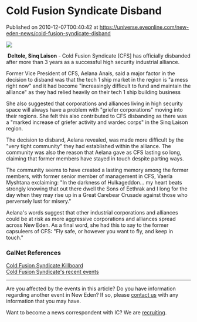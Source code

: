 # Cold Fusion Syndicate Disband
Published on 2010-12-07T00:40:42 at https://universe.eveonline.com/new-eden-news/cold-fusion-syndicate-disband

![](http://www.eve-ic.net/media/assets/icarticlebanner.png)  
  
​ **Deltole, Sinq Laison** \- Cold Fusion Syndicate [CFS] has officially disbanded after more than 3 years as a successful high security industrial alliance.   
  
Former Vice President of CFS, Aelana Anais, said a major factor in the decision to disband was that the tech 1 ship market in the region is "a mess right now" and it had become "increasingly difficult to fund and maintain the alliance" as they had relied heavily on their tech 1 ship building business  
  
She also suggested that corporations and alliances living in high security space will always have a problem with "griefer corporations" moving into their regions. She felt this also contributed to CFS disbanding as there was a "marked increase of griefer activity and wardec corps" in the Sinq Laison region.   
  
The decision to disband, Aelana revealed, was made more difficult by the "very tight community" they had established within the alliance. The community was also the reason that Aelana gave as CFS lasting so long, claiming that former members have stayed in touch despite parting ways.   
  
The community seems to have created a lasting memory among the former members, with former senior member of management in CFS, Vaerla Myshtana exclaiming: "In the darkness of Hulkageddon... my heart beats strongly knowing that out there dwell the Sons of Eethrak and I long for the day when they may rise up in a Great Carebear Crusade against those who perversely lust for misery."   
  
Aelana's words suggest that other industrial corporations and alliances could be at risk as more aggressive corporations and alliances spread across New Eden. As a final word, she had this to say to the former capsuleers of CFS: "Fly safe, or however you want to fly, and keep in touch."

### GalNet References

[Cold Fusion Syndicate Killboard](http://killboard.evekb.co.uk/?a=alliance_detail&all_id=1171)   
[Cold Fusion Syndicate's recent events](http://evemaps.dotlan.net/alliance/Cold_Fusion_Syndicate/events)

* * *

Are you affected by the events in this article? Do you have information regarding another event in New Eden? If so, please [contact us](http://www.eveonline.com/news.asp?a=submitrp) with any information that you may have.  
  
Want to become a news correspondent with IC? We are [recruiting](http://www.eveonline.com/isd.asp).
